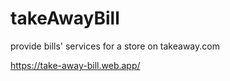 # takeAwayBill
provide bills' services for a store on takeaway.com

https://take-away-bill.web.app/

